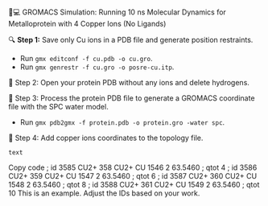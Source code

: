  🔬💻 GROMACS Simulation: Running 10 ns Molecular Dynamics for Metalloprotein with 4 Copper Ions (No Ligands)

🔍 **Step 1:** Save only Cu ions in a PDB file and generate position restraints.

- Run `gmx editconf -f cu.pdb -o cu.gro`.
- Run `gmx genrestr -f cu.gro -o posre-cu.itp`.

🔧 Step 2: Open your protein PDB without any ions and delete hydrogens.

🔧 Step 3: Process the protein PDB file to generate a GROMACS coordinate file with the SPC water model.

 - Run `gmx pdb2gmx -f protein.pdb -o protein.gro -water spc`.

 🔧 Step 4: Add copper ions coordinates to the topology file.

    text
   Copy code
   ; id
   3585  CU2+  358  CU2+  CU  1546  2  63.5460  ; qtot 4
   ; id
   3586  CU2+  359  CU2+  CU  1547  2  63.5460  ; qtot 6
   ; id
   3587  CU2+  360  CU2+  CU  1548  2  63.5460  ; qtot 8
   ; id
   3588  CU2+  361  CU2+  CU  1549  2  63.5460  ; qtot 10
   This is an example. Adjust the IDs based on your work.



